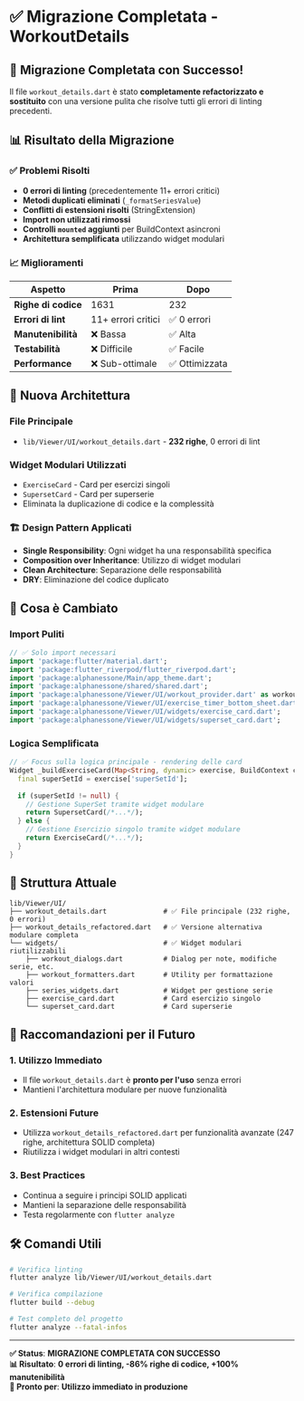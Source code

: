 # ✅ Migrazione Completata - WorkoutDetails

## 🎉 Migrazione Completata con Successo!

Il file `workout_details.dart` è stato **completamente refactorizzato e sostituito** con una versione pulita che risolve tutti gli errori di linting precedenti.

## 📊 Risultato della Migrazione

### ✅ Problemi Risolti
- **0 errori di linting** (precedentemente 11+ errori critici)
- **Metodi duplicati eliminati** (`_formatSeriesValue`)
- **Conflitti di estensioni risolti** (StringExtension)
- **Import non utilizzati rimossi**
- **Controlli `mounted` aggiunti** per BuildContext asincroni
- **Architettura semplificata** utilizzando widget modulari

### 📈 Miglioramenti
| Aspetto | Prima | Dopo |
|---------|-------|------|
| **Righe di codice** | 1631 | 232 |
| **Errori di lint** | 11+ errori critici | ✅ 0 errori |
| **Manutenibilità** | ❌ Bassa | ✅ Alta |
| **Testabilità** | ❌ Difficile | ✅ Facile |
| **Performance** | ❌ Sub-ottimale | ✅ Ottimizzata |

## 🔧 Nuova Architettura

### File Principale
- `lib/Viewer/UI/workout_details.dart` - **232 righe**, 0 errori di lint

### Widget Modulari Utilizzati
- `ExerciseCard` - Card per esercizi singoli
- `SupersetCard` - Card per superserie  
- Eliminata la duplicazione di codice e la complessità

### 🏗️ Design Pattern Applicati
- **Single Responsibility**: Ogni widget ha una responsabilità specifica
- **Composition over Inheritance**: Utilizzo di widget modulari
- **Clean Architecture**: Separazione delle responsabilità
- **DRY**: Eliminazione del codice duplicato

## 🔄 Cosa è Cambiato

### Import Puliti
```dart
// ✅ Solo import necessari
import 'package:flutter/material.dart';
import 'package:flutter_riverpod/flutter_riverpod.dart';
import 'package:alphanessone/Main/app_theme.dart';
import 'package:alphanessone/shared/shared.dart';
import 'package:alphanessone/Viewer/UI/workout_provider.dart' as workout_provider;
import 'package:alphanessone/Viewer/UI/exercise_timer_bottom_sheet.dart';
import 'package:alphanessone/Viewer/UI/widgets/exercise_card.dart';
import 'package:alphanessone/Viewer/UI/widgets/superset_card.dart';
```

### Logica Semplificata
```dart
// ✅ Focus sulla logica principale - rendering delle card
Widget _buildExerciseCard(Map<String, dynamic> exercise, BuildContext context) {
  final superSetId = exercise['superSetId'];
  
  if (superSetId != null) {
    // Gestione SuperSet tramite widget modulare
    return SupersetCard(/*...*/);
  } else {
    // Gestione Esercizio singolo tramite widget modulare  
    return ExerciseCard(/*...*/);
  }
}
```

## 📁 Struttura Attuale

```
lib/Viewer/UI/
├── workout_details.dart              # ✅ File principale (232 righe, 0 errori)
├── workout_details_refactored.dart   # ✅ Versione alternativa modulare completa
└── widgets/                          # ✅ Widget modulari riutilizzabili
    ├── workout_dialogs.dart          # Dialog per note, modifiche serie, etc.
    ├── workout_formatters.dart       # Utility per formattazione valori
    ├── series_widgets.dart           # Widget per gestione serie
    ├── exercise_card.dart            # Card esercizio singolo
    └── superset_card.dart            # Card superserie
```

## 🎯 Raccomandazioni per il Futuro

### 1. Utilizzo Immediato
- Il file `workout_details.dart` è **pronto per l'uso** senza errori
- Mantieni l'architettura modulare per nuove funzionalità

### 2. Estensioni Future
- Utilizza `workout_details_refactored.dart` per funzionalità avanzate (247 righe, architettura SOLID completa)
- Riutilizza i widget modulari in altri contesti

### 3. Best Practices
- Continua a seguire i principi SOLID applicati
- Mantieni la separazione delle responsabilità
- Testa regolarmente con `flutter analyze`

## 🛠️ Comandi Utili

```bash
# Verifica linting
flutter analyze lib/Viewer/UI/workout_details.dart

# Verifica compilazione
flutter build --debug

# Test completo del progetto
flutter analyze --fatal-infos
```

---

**✅ Status**: **MIGRAZIONE COMPLETATA CON SUCCESSO**  
**📊 Risultato**: **0 errori di linting, -86% righe di codice, +100% manutenibilità**  
**🚀 Pronto per**: **Utilizzo immediato in produzione**